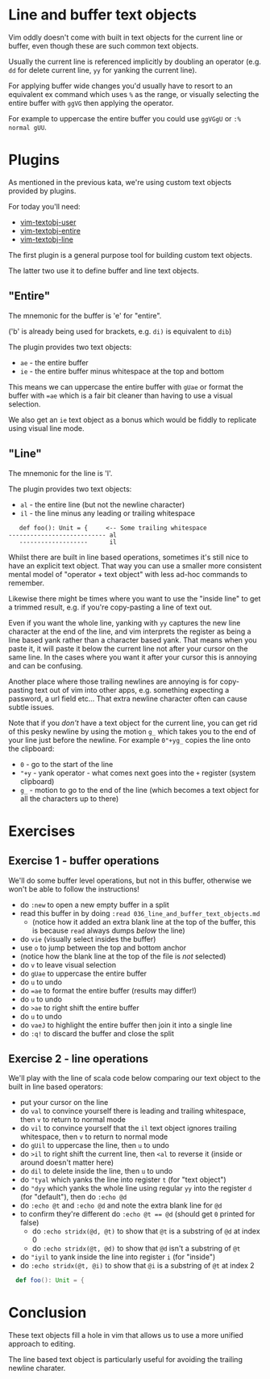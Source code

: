 # Line and buffer text objects

Vim oddly doesn't come with built in text objects for the current line or buffer,
even though these are such common text objects.

Usually the current line is referenced implicitly by doubling an operator
(e.g. `dd` for delete current line, `yy` for yanking the current line).

For applying buffer wide changes you'd usually have to resort to an equivalent ex command which uses `%`
as the range, or visually selecting the entire buffer with `ggVG` then applying the operator.

For example to uppercase the entire buffer you could use `ggVGgU` or `:% normal gUU`.

# Plugins

As mentioned in the previous kata, we're using custom text objects provided by plugins.

For today you'll need:

- [vim-textobj-user](https://github.com/kana/vim-textobj-user)
- [vim-textobj-entire](https://github.com/kana/vim-textobj-entire)
- [vim-textobj-line](https://github.com/kana/vim-textobj-line)

The first plugin is a general purpose tool for building custom text objects.

The latter two use it to define buffer and line text objects.

## "Entire"

The mnemonic for the buffer is 'e' for "entire".

('b' is already being used for brackets, e.g. `di)` is equivalent to `dib`)

The plugin provides two text objects:

- `ae` - the entire buffer
- `ie` - the entire buffer minus whitespace at the top and bottom

This means we can uppercase the entire buffer with `gUae` or format the buffer with `=ae`
which is a fair bit cleaner than having to use a visual selection.

We also get an `ie` text object as a bonus which would be fiddly to replicate using visual line mode.

## "Line"

The mnemonic for the line is 'l'.

The plugin provides two text objects:

- `al` - the entire line (but not the newline character)
- `il` - the line minus any leading or trailing whitespace

```
   def foo(): Unit = {     <-- Some trailing whitespace
--------------------------- al
   -------------------      il
```

Whilst there are built in line based operations, sometimes it's still nice to have an explicit text object.
That way you can use a smaller more consistent mental model of "operator + text object" with less ad-hoc
commands to remember.

Likewise there might be times where you want to use the "inside line" to get a trimmed result,
e.g. if you're copy-pasting a line of text out.

Even if you want the whole line, yanking with `yy` captures the new line character at the end of the line,
and vim interprets the register as being a line based yank rather than a character based yank.
That means when you paste it, it will paste it below the current line not after your cursor on the same line.
In the cases where you want it after your cursor this is annoying and can be confusing.

Another place where those trailing newlines are annoying is for copy-pasting text out of vim into other apps,
e.g. something expecting a password, a url field etc...
That extra newline character often can cause subtle issues.

Note that if you _don't_ have a text object for the current line, you can get rid of this pesky newline
by using the motion `g_` which takes you to the end of your line just before the newline.
For example `0"+yg_` copies the line onto the clipboard:

- `0` - go to the start of the line
- `"+y` - yank operator - what comes next goes into the `+` register (system clipboard)
- `g_` - motion to go to the end of the line (which becomes a text object for all the characters up to there)

# Exercises

## Exercise 1 - buffer operations

We'll do some buffer level operations, but not in this buffer,
otherwise we won't be able to follow the instructions!

- do `:new` to open a new empty buffer in a split
- read this buffer in by doing `:read 036_line_and_buffer_text_objects.md`
    - (notice how it added an extra blank line at the top of the buffer,
       this is because `read` always dumps _below_ the line)
- do `vie` (visually select insides the buffer)
- use `o` to jump between the top and bottom anchor
- (notice how the blank line at the top of the file is _not_ selected)
- do `v` to leave visual selection
- do `gUae` to uppercase the entire buffer
- do `u` to undo
- do `=ae` to format the entire buffer (results may differ!)
- do `u` to undo
- do `>ae` to right shift the entire buffer
- do `u` to undo
- do `vaeJ` to highlight the entire buffer then join it into a single line
- do `:q!` to discard the buffer and close the split

## Exercise 2 - line operations

We'll play with the line of scala code below comparing our text object to the built in line based operators:

- put your cursor on the line
- do `val` to convince yourself there is leading and trailing whitespace, then `v` to return to normal mode
- do `vil` to convince yourself that the `il` text object ignores trailing whitespace, then `v` to return to normal mode
- do `gUil` to uppercase the line, then `u` to undo
- do `>il` to right shift the current line, then `<al` to reverse it (inside or around doesn't matter here)
- do `dil` to delete inside the line, then `u` to undo
- do `"tyal` which yanks the line into register `t` (for "text object")
- do `"dyy` which yanks the whole line using regular `yy` into the register `d` (for "default"), then do `:echo @d`
- do `:echo @t` and `:echo @d` and note the extra blank line for `@d`
- to confirm they're different do `:echo @t == @d` (should get `0` printed for false)
  - do `:echo stridx(@d, @t)` to show that `@t` is a substring of `@d` at index 0
  - do `:echo stridx(@t, @d)` to show that `@d` isn't a substring of `@t`
- do `"iyil` to yank inside the line into register `i` (for "inside")
- do `:echo stridx(@t, @i)` to show that `@i` is a substring of `@t` at index 2

```scala
  def foo(): Unit = {     
```

# Conclusion

These text objects fill a hole in vim that allows us to use a more unified approach to editing.

The line based text object is particularly useful for avoiding the trailing newline charater.
